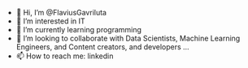 - 👋 Hi, I’m @FlaviusGavriluta
- 👀 I’m interested in IT
- 🌱 I’m currently learning programming
- 💞️ I’m looking to collaborate with Data Scientists, Machine Learning Engineers, and Content creators, and developers ...
- 📫 How to reach me: linkedin

<!---
FlaviusGavriluta/FlaviusGavriluta is a ✨ special ✨ repository because its `README.md` (this file) appears on your GitHub profile.
You can click the Preview link to take a look at your changes.
--->
